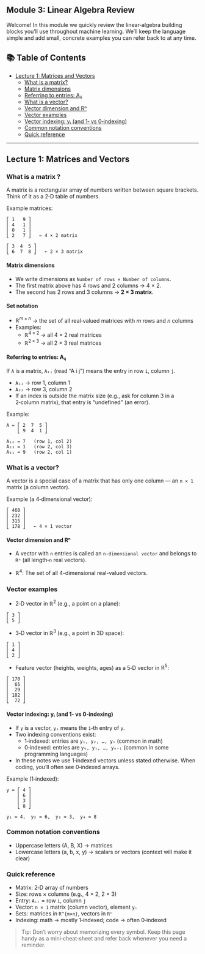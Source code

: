 ## Module 3: Linear Algebra Review

Welcome! In this module we quickly review the linear‑algebra building blocks you’ll use throughout machine learning. We’ll keep the language simple and add small, concrete examples you can refer back to at any time.

## 📚 Table of Contents
- [Lecture 1: Matrices and Vectors](#lecture-1-matrices-and-vectors)
  - [What is a matrix?](#what-is-a-matrix)
  - [Matrix dimensions](#matrix-dimensions)
  - [Referring to entries: Aᵢⱼ](#referring-to-entries-aᵢⱼ)
  - [What is a vector?](#what-is-a-vector)
  - [Vector dimension and Rⁿ](#vector-dimension-and-rⁿ)
  - [Vector examples](#vector-examples)
  - [Vector indexing: yᵢ (and 1‑ vs 0‑indexing)](#vector-indexing-y-and-1--vs-0--indexing)
  - [Common notation conventions](#common-notation-conventions)
  - [Quick reference](#quick-reference)

---

## Lecture 1: Matrices and Vectors

### What is a matrix ?
A matrix is a rectangular array of numbers written between square brackets. Think of it as a 2‑D table of numbers.

Example matrices:

```
⎡ 1   9 ⎤
⎢ 4   1 ⎥
⎢ 0   1 ⎥
⎣ 2   7 ⎦   ← 4 × 2 matrix

⎡ 3  4  5 ⎤
⎣ 6  7  8 ⎦   ← 2 × 3 matrix
```

#### Matrix dimensions
- We write dimensions as `Number of rows × Number of columns`.
- The first matrix above has 4 rows and 2 columns → 4 × 2.
- The second has 2 rows and 3 columns → **2 × 3 matrix**.

#### Set notation
  - $\mathbb{R}^{m\times n}$ → the set of all real‑valued matrices with $m$ rows and $n$ columns
  - Examples:
    - $\mathbb{R}^{4\times 2}$ → all 4 × 2 real matrices
    - $\mathbb{R}^{2\times 3}$ → all 2 × 3 real matrices

#### Referring to entries: Aᵢⱼ
If `A` is a matrix, `Aᵢⱼ` (read “A i j”) means the entry in row `i`, column `j`.

- `A₁₁` → row 1, column 1
- `A₃₂` → row 3, column 2
- If an index is outside the matrix size (e.g., ask for column 3 in a 2‑column matrix), that entry is “undefined” (an error).

Example:

```
A = ⎡ 2  7  5 ⎤
    ⎣ 9  4  1 ⎦

A₁₂ = 7   (row 1, col 2)
A₂₃ = 1   (row 2, col 3)
A₂₁ = 9   (row 2, col 1)
```

### What is a vector?
A vector is a special case of a matrix that has only one column — an `n × 1` matrix (a column vector).

Example (a 4‑dimensional vector):

```
⎡ 460 ⎤
⎢ 232 ⎥
⎢ 315 ⎥
⎣ 178 ⎦   ← 4 × 1 vector
```

#### Vector dimension and Rⁿ
- A vector with `n` entries is called an `n‑dimensional vector` and belongs to `Rⁿ` (all length‑`n` real vectors).

-  $\mathbb{R}^{4}$: The set of all 4-dimensional real-valued vectors.

### Vector examples
- 2‑D vector in $\mathbb{R}^2$ (e.g., a point on a plane):

```
⎡ 3 ⎤
⎣ 5 ⎦
```

- 3‑D vector in $\mathbb{R}^3$ (e.g., a point in 3D space):

```
⎡ 1 ⎤
⎢ 4 ⎥
⎣ 2 ⎦
```

- Feature vector (heights, weights, ages) as a 5‑D vector in $\mathbb{R}^5$:

```
⎡ 170 ⎤
⎢  65 ⎥
⎢  29 ⎥
⎢ 182 ⎥
⎣  72 ⎦
```

#### Vector indexing: yᵢ (and 1‑ vs 0‑indexing)
- If `y` is a vector, `yᵢ` means the `i`‑th entry of `y`.
- Two indexing conventions exist:
  - 1‑indexed: entries are `y₁, y₂, …, yₙ` (common in math)
  - 0‑indexed: entries are `y₀, y₁, …, yₙ₋₁` (common in some programming languages)
- In these notes we use 1‑indexed vectors unless stated otherwise. When coding, you’ll often see 0‑indexed arrays.

Example (1‑indexed):

```
y = ⎡ 4 ⎤
    ⎢ 6 ⎥
    ⎢ 3 ⎥
    ⎣ 8 ⎦

y₁ = 4,  y₂ = 6,  y₃ = 3,  y₄ = 8
```

### Common notation conventions
- Uppercase letters (A, B, X) → matrices
- Lowercase letters (a, b, x, y) → scalars or vectors (context will make it clear)

### Quick reference
- Matrix: 2‑D array of numbers
- Size: rows × columns (e.g., 4 × 2, 2 × 3)
- Entry: `Aᵢⱼ` = row `i`, column `j`
- Vector: `n × 1` matrix (column vector), element `yᵢ`
- Sets: matrices in `R^{m×n}`, vectors in `Rⁿ`
- Indexing: math → mostly 1‑indexed; code → often 0‑indexed

> Tip: Don’t worry about memorizing every symbol. Keep this page handy as a mini‑cheat‑sheet and refer back whenever you need a reminder.



